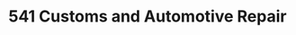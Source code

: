 ---
title: "541 Customs and Automotive Repair"
url: /eugene/541-customs-and-automotive-repair/
shop: car repair
---